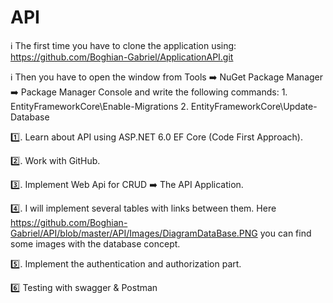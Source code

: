# API

:information_source:  The first time you have to clone the application using: https://github.com/Boghian-Gabriel/ApplicationAPI.git

:information_source:  Then you have to open the window from Tools ➡️ NuGet Package Manager ➡️ Package Manager Console 
                      and write the following commands: 
                      1. EntityFrameworkCore\Enable-Migrations 
                      2. EntityFrameworkCore\Update-Database

:one:. Learn about API using ASP.NET 6.0  EF Core (Code First Approach).

:two:. Work with GitHub.

:three:. Implement Web Api for CRUD ➡️ The API Application.

:four:. I will implement several tables with links between them. Here https://github.com/Boghian-Gabriel/API/blob/master/API/Images/DiagramDataBase.PNG you can find some images with the database concept.

:five:. Implement the authentication and authorization part.

:six: Testing with swagger & Postman
